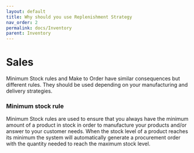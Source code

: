 ```yaml
---
layout: default
title: Why should you use Replenishment Strategy
nav_order: 2
permalink: docs/Inventory
parent: Inventory
---
```


# Sales
Minimum Stock rules and Make to Order have similar consequences but different rules. They should be used depending on your manufacturing and delivery strategies.



### Minimum stock rule

Minimum Stock rules are used to ensure that you always have the minimum amount of a product in stock in order to manufacture your products and/or answer to your customer needs. When the stock level of a product reaches its minimum the system will automatically generate a procurement order with the quantity needed to reach the maximum stock level.
